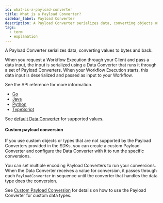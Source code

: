 ```yaml
---
id: what-is-a-payload-converter
title: What is a Payload Converter?
sidebar_label: Payload Converter
description: A Payload Converter serializes data, converting objects or values to bytes and back.
tags:
  - term
  - explanation
---
```


A Payload Converter serializes data, converting values to bytes and back.

When you request a Workflow Execution through your Client and pass a data input, the input is serialized using a Data Converter that runs it through a set of Payload Converters.
When your Workflow Execution starts, this data input is deserialized and passed as input to your Workflow.

See the API reference for more information.

- [Go](https://pkg.go.dev/go.temporal.io/sdk/converter#PayloadConverter)
- [Java](https://www.javadoc.io/doc/io.temporal/temporal-sdk/latest/io/temporal/common/converter/PayloadConverter.html)
- [Python](https://python.temporal.io/temporalio.converter.PayloadConverter.html)
- [TypeScript](https://typescript.temporal.io/api/interfaces/common.PayloadConverter)

See [default Data Converter](/dataconversion#default-data-converter) for supported values.

#### Custom payload conversion

If you use custom objects or types that are not supported by the Payload Converters provided in the SDKs, you can create a custom Payload Converter and configure the Data Converter with it to run the specific conversions.

You can set multiple encoding Payload Converters to run your conversions.
When the Data Converter receives a value for conversion, it passes through each `PayloadConverter` in sequence until the converter that handles the data type does the conversion.

See [Custom Payload Conversion](/app-dev-context/custom-payload-conversion) for details on how to use the Payload Converter for custom data types.
